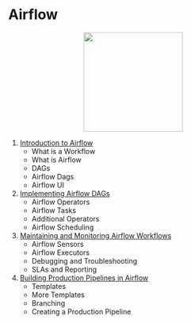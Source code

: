 # Airflow
<p align="center">
  <img src="https://airflow.apache.org/images/feature-image.png" height="200px">
</p>

1. [Introduction to Airflow](https://github.com/vanessaaleung/DS-notes/blob/master/data-engineering/airflow/intro.md)
    - What is a Workflow
    - What is Airflow
    - DAGs
    - Airflow Dags
    - Airflow UI
2. [Implementing Airflow DAGs](https://github.com/vanessaaleung/DS-notes/blob/master/data-engineering/airflow/implementing-dags.md)
    - Airflow Operators
    - Airflow Tasks
    - Additional Operators
    - Airflow Scheduling
3. [Maintaining and Monitoring Airflow Workflows](https://github.com/vanessaaleung/DS-notes/blob/master/data-engineering/airflow/workflows.md)
    - Airflow Sensors
    - Airflow Executors
    - Debugging and Troubleshooting
    - SLAs and Reporting
4. [Building Production Pipelines in Airflow](https://github.com/vanessaaleung/DS-notes/blob/master/data-engineering/airflow/production-pipeline.md)
    - Templates
    - More Templates
    - Branching
    - Creating a Production Pipeline
